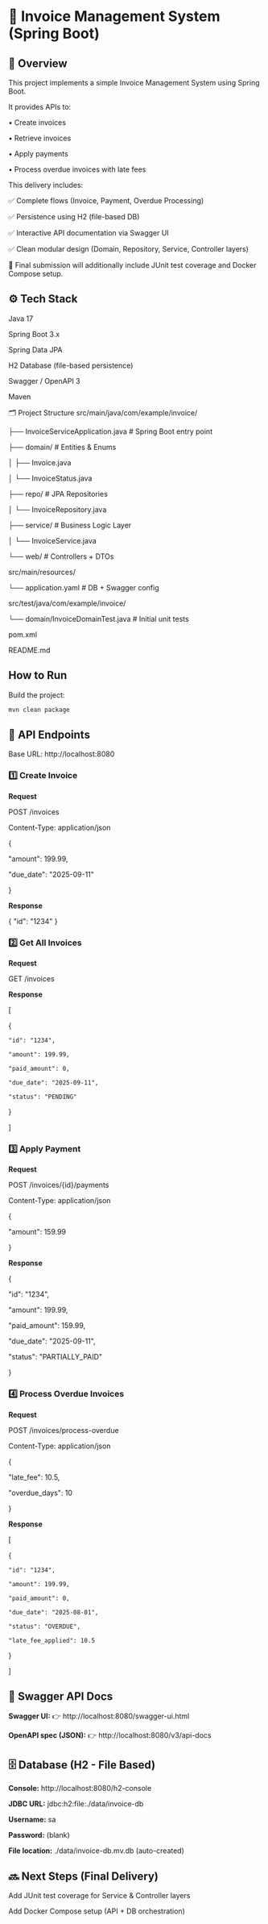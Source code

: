 # 📘 Invoice Management System (Spring Boot)

## 📌 Overview

This project implements a simple Invoice Management System using Spring Boot.

It provides APIs to:

  •	Create invoices

  •	Retrieve invoices

  •	Apply payments

  •	Process overdue invoices with late fees

This delivery includes:

✅ Complete flows (Invoice, Payment, Overdue Processing)

✅ Persistence using H2 (file-based DB)

✅ Interactive API documentation via Swagger UI

✅ Clean modular design (Domain, Repository, Service, Controller layers)


🚀 Final submission will additionally include JUnit test coverage and Docker Compose setup.


## ⚙️ Tech Stack

Java 17

Spring Boot 3.x

Spring Data JPA

H2 Database (file-based persistence)

Swagger / OpenAPI 3

Maven


🗂️ Project Structure
src/main/java/com/example/invoice/

├── InvoiceServiceApplication.java   # Spring Boot entry point

├── domain/                          # Entities & Enums

│   ├── Invoice.java

│   └── InvoiceStatus.java

├── repo/                            # JPA Repositories

│   └── InvoiceRepository.java

├── service/                         # Business Logic Layer

│   └── InvoiceService.java

└── web/                             # Controllers + DTOs

src/main/resources/

└── application.yaml                 # DB + Swagger config

src/test/java/com/example/invoice/

└── domain/InvoiceDomainTest.java    # Initial unit tests

pom.xml

README.md



## How to Run
Build the project:
   ```bash
   mvn clean package
   ```

## 🔗 API Endpoints

  Base URL: http://localhost:8080

### 1️⃣ Create Invoice

**Request**

POST /invoices

Content-Type: application/json

{

  "amount": 199.99,
  
  "due_date": "2025-09-11"

}


**Response**

{
  "id": "1234"
}

### 2️⃣ Get All Invoices

**Request**

GET /invoices


**Response**

[

  {
  
    "id": "1234",
    
    "amount": 199.99,
    
    "paid_amount": 0,
    
    "due_date": "2025-09-11",
    
    "status": "PENDING"
  
  }

]


### 3️⃣ Apply Payment

**Request**


POST /invoices/{id}/payments

Content-Type: application/json

{

  "amount": 159.99
  
}


**Response**


{

  "id": "1234",
  
  "amount": 199.99,
  
  "paid_amount": 159.99,
  
  "due_date": "2025-09-11",
  
  "status": "PARTIALLY_PAID"
  
}

### 4️⃣ Process Overdue Invoices

**Request**


POST /invoices/process-overdue

Content-Type: application/json

{

  "late_fee": 10.5,
  
  "overdue_days": 10
  
}



**Response**

[

  {
  
    "id": "1234",
  
    "amount": 199.99,
    
    "paid_amount": 0,
    
    "due_date": "2025-08-01",
    
    "status": "OVERDUE",
    
    "late_fee_applied": 10.5
  
  }

]

## 📖 Swagger API Docs


**Swagger UI:** 👉 http://localhost:8080/swagger-ui.html

**OpenAPI spec (JSON):** 👉 http://localhost:8080/v3/api-docs


## 🗄️ Database (H2 - File Based)

**Console:** http://localhost:8080/h2-console

**JDBC URL:** jdbc:h2:file:./data/invoice-db

**Username:** sa

**Password:** (blank)

**File location:** ./data/invoice-db.mv.db (auto-created)

## 🔜 Next Steps (Final Delivery)


Add JUnit test coverage for Service & Controller layers

Add Docker Compose setup (API + DB orchestration)
